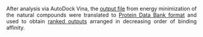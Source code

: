 <p align=justify>
After analysis via AutoDock Vina, the <a href="https://github.com/omicscodeathon/denguedrug/blob/main/output/Molecular%20Docking/rank_vina">output file</a> from energy minimization of the natural compounds were translated to <a href="https://github.com/omicscodeathon/denguedrug/blob/main/output/Molecular%20Docking/target1.pdbqt">Protein Data Bank format</a> and used to obtain <a href="https://github.com/omicscodeathon/denguedrug/blob/main/output/Molecular%20Docking/ranked_output.tab">ranked outputs</a> arranged in decreasing order of binding affinity.
</p>
